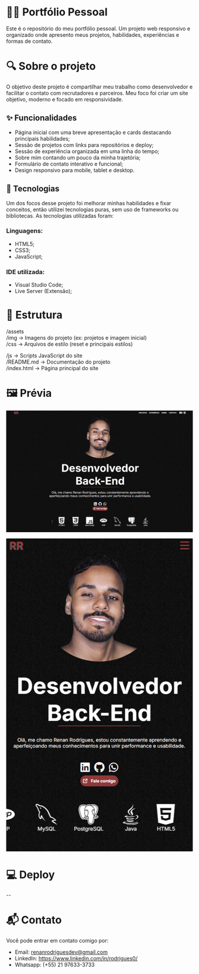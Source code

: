 # 🧑‍💻 Portfólio Pessoal

 Este é o repositório do meu portfólio pessoal. Um projeto web responsivo e organizado onde apresento meus projetos, habilidades, experiências e formas de contato.

# 🔍 Sobre o projeto

 O objetivo deste projeto é compartilhar meu trabalho como desenvolvedor e facilitar o contato com recrutadores e parceiros. Meu foco foi criar um site objetivo, moderno e focado em responsividade.

## ✨ Funcionalidades

* Página inicial com uma breve apresentação e cards destacando principais habilidades;
* Sessão de projetos com links para repositórios e deploy;
* Sessão de experiência organizada em uma linha do tempo;
* Sobre mim contando um pouco da minha trajetória;
* Formulário de contato interativo e funcional;
* Design responsivo para mobile, tablet e desktop.

## 🚀 Tecnologias 

Um dos focos desse projeto foi melhorar minhas habilidades e fixar conceitos, então utilizei tecnologias puras, sem uso de frameworks ou bibliotecas. As tecnologias utilizadas foram:

### Linguagens:

* HTML5;
* CSS3;
* JavaScript;

### IDE utilizada:

* Visual Studio Code;
* Live Server (Extensão);

 # 📁 Estrutura

/assets  
  /img           -> Imagens do projeto (ex: projetos e imagem inicial)  
  /css           -> Arquivos de estilo (reset e principais estilos)

/js              -> Scripts JavaScript do site  
/README.md       -> Documentação do projeto  
/index.html      -> Página principal do site
  
# 🖼️ Prévia 


![Home Desktop](https://github.com/rngrodrigues/portfolio/blob/main/assets/img/home.png?raw=true)


![Home Mobile](https://github.com/rngrodrigues/portfolio/blob/main/assets/img/home-mobile.png?raw=true) 


# 💻 Deploy

--

# 📬 Contato

Você pode entrar em contato comigo por:

* Email: renanrodriguesdev@gmail.com
* LinkedIn: https://www.linkedin.com/in/rodrigues0/
* Whatsapp: (+55) 21 97633-3733


  

